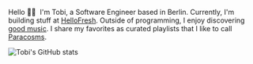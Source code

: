 Hello 👋🏾 &nbsp;I'm Tobi, a Software Engineer based in Berlin. Currently, I'm building stuff at [HelloFresh](https://www.hellofreshgroup.com/en/). Outside of programming, I enjoy discovering [good music](https://www.youtube.com/watch?v=TeaDE1magRk). I share my favorites as curated playlists that I like to call [Paracosms](https://www.heytobi.dev/paracosms).

![Tobi's GitHub stats](https://github-readme-stats.vercel.app/api?username=beverlyRoadGoose)

